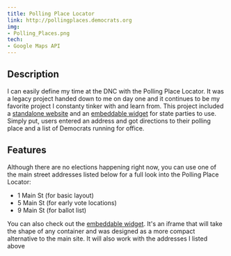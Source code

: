 ```yaml
---
title: Polling Place Locator
link: http://pollingplaces.democrats.org
img:
- Polling_Places.png
tech:
- Google Maps API
---
```


## Description
I can easily define my time at the DNC with the Polling Place Locator. It was a legacy project handed down to me on day one and it continues to be my favorite project I constanty tinker with and learn from. This project included a [standalone website](http://pollingplaces.democrats.org/) and an [embeddable widget](http://pollingplaces.democrats.org/localwidget.html) for state parties to use. Simply put, users entered an address and got directions to their polling place and a list of Democrats running for office.

##  Features
Although there are no elections happening right now, you can use one of the main street addresses listed below for a full look into the Polling Place Locator:
* 1 Main St (for basic layout)
* 5 Main St (for early vote locations)
* 9 Main St (for ballot list)

You can also check out the [embeddable widget](http://pollingplaces.democrats.org/localwidget.html). It's an iframe that will take the shape of any container and was designed as a more compact alternative to the main site. It will also work with the addresses I listed above
